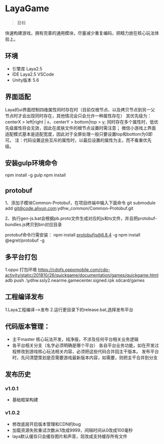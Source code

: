 # LayaGame

> 目标

快速构建游戏，拥有完善的通用模块，尽量减少重复编码，把精力放在核心玩法体验上。

## 环境

* 引擎库 Laya2.5
* IDE Laya2.5 VSCode
* Unity版本 5.6

## 界面适配
Laya的ui界面控制四维属性同时存在时（目前仅根节点、以及拷贝节点到另一父节点时才会出现同时存在，其他情况会只会允许一种属性存在）
其优先级为：centerX > left|right | x、centerY > bottom|top > y;
同时存在多个属性时，低优先级属性将会无效，因此在皮肤文件的根节点设置时需注意；
微信小游戏上界面适配模式基本是适配宽度，因此对于全屏处理一般只要设置top和bottom为0即可。
注：代码设置这些互斥的属性时，以最后设置的属性为主，而不看重优先级。

## 安装gulp环境命令
npm install -g gulp
npm install

## protobuf
1、添加子模块Common-Protobuf，在项目终端中输入下面命令
git submodule add git@code.aliyun.com:ydhw_common/Common-Protobuf.git

2、执行gen-js.bat会根据pb.proto文件生成对应的js和ts文件，并且把protobuf-bundles.js拷贝到bin对应目录

protobuf命令行需安装：
npm install protobufjs@6.8.4 -g
npm install @egret/protobuf -g

## 多平台打包

1.oppo 打包环境
https://cdofs.oppomobile.com/cdo-activity/static/201810/26/quickgame/documentation/games/quickgame.html
adb push .\ydhw.ssly2.nearme.gamecenter.signed.rpk sdcard/games


## 工程编译发布
 1.Laya工程编译-->发布
 2.运行更目录下的release.bat,选择发布平台

## 代码版本管理：	
- 主干master	核心玩法开发，纯净版，不涉及任何平台相关业务逻辑
- 各平台相关分支（名字必须明确是哪个平台）	各自平台业务功能，如在开发过程修改到游戏核心玩法相关内容，必须把这些代码合并回主干版本。
	发布平台时，先问清楚策划是否需要游戏最新版本内容，如需要，则把主干合并到分支


## 发布历史

### v1.0.1

- 基础框架构建

### v1.0.2

- 修改底层开启版本管理和CDN的bug
- 加载资源失败重试次数从1改成9999，间隔时间从0改成100毫秒
- laya默认缓存只会缓存图片和声音，现改成支持缓存所有文件




